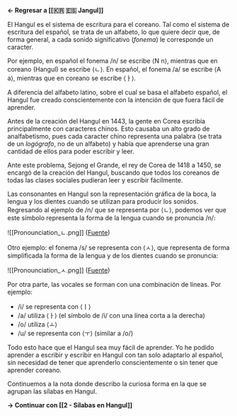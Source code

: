 **← Regresar a [[🇰🇷 🇪🇸 Jangul]]**

El Hangul es el sistema de escritura para el coreano. Tal como el sistema de escritura del español, se trata de un alfabeto, lo que quiere decir que, de forma general, a cada sonido significativo (_fonema_) le corresponde un caracter.

Por ejemplo, en español el fonema /n/ se escribe ⟨N n⟩, mientras que en coreano (Hangul) se escribe ⟨ㄴ⟩. En español, el fonema /a/ se escribe ⟨A a⟩, mientras que en coreano se escribe ⟨ㅏ⟩.

A diferencia del alfabeto latino, sobre el cual se basa el alfabeto español, el Hangul fue creado conscientemente con la intención de que fuera fácil de aprender.

Antes de la creación del Hangul en 1443, la gente en Corea escribía principalmente con caracteres chinos. Esto causaba un alto grado de analfabetismo, pues cada caracter chino representa una palabra (se trata de un _logógrafo_, no de un alfabeto) y había que aprenderse una gran cantidad de ellos para poder escribir y leer.

Ante este problema, Sejong el Grande, el rey de Corea de 1418 a 1450, se encargó de la creación del Hangul, buscando que todos los coreanos de todas las clases sociales pudieran leer y escribir fácilmente.

Las consonantes en Hangul son la representación gráfica de la boca, la lengua y los dientes cuando se utilizan para producir los sonidos. Regresando al ejemplo de /n/ que se representa por ⟨ㄴ⟩, podemos ver que este símbolo representa la forma de la lengua cuando se pronuncia /n/:

![[Pronounciation_ㄴ.png]]
([Fuente](https://commons.wikimedia.org/wiki/File:Pronounciation_%E3%84%B4.png))

Otro ejemplo: el fonema /s/ se representa con ⟨ㅅ⟩, que representa de forma simplificada la forma de la lengua y de los dientes cuando se pronuncia:

![[Pronounciation_ㅅ.png]]
([Fuente](https://commons.wikimedia.org/wiki/File:Pronounciation_%E3%85%85.png))

Por otra parte, las vocales se forman con una combinación de líneas. Por ejemplo:

- /i/ se representa con ⟨ㅣ⟩
- /a/ utiliza ⟨ㅏ⟩ (el símbolo de /i/ con una línea corta a la derecha)
- /o/ utiliza ⟨ㅗ⟩
- /u/ se representa con ⟨ㅜ⟩ (similar a /o/)

Todo esto hace que el Hangul sea muy fácil de aprender. Yo he podido aprender a escribir y escribir en Hangul con tan solo adaptarlo al español, sin necesidad de tener que aprenderlo conscientemente o sin tener que aprender coreano.

Continuemos a la nota donde describo la curiosa forma en la que se agrupan las sílabas en Hangul.

**→ Continuar con [[2 - Sílabas en Hangul]]**
